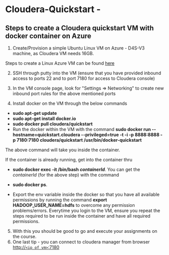 # Cloudera-Quickstart - 
## Steps to create a Cloudera quickstart VM with docker container on Azure

1. Create/Provision a simple Ubuntu Linux VM on Azure - D4S-V3 machine, as Cloudera VM needs 16GB. 

Steps to create a Linux Azure VM can be found [here](https://docs.microsoft.com/en-us/azure/virtual-machines/linux/tutorial-manage-vm)

2. SSH through putty into the VM (ensure that you have provided inbound access to ports 22 and to port 7180 for access to Cloudera console)

3. In the VM console page, look for "Settings => Networking" to create new inbound port rules for the above mentioned ports

4. Install docker on the VM through the below commands 
- **sudo apt-get update**
- **sudo apt-get install docker.io** 
- **sudo docker pull cloudera/quickstart**
- Run the docker within the VM with the command **sudo docker run --hostname=quickstart.cloudera --privileged=true -t -i -p 8888:8888 -p 7180:7180 cloudera/quickstart /usr/bin/docker-quickstart** 

The above command will take you inside the container.  

 If the container is already running, get into the container thru  
 - **sudo docker exec -it /bin/bash *containerId***. 
 You can get the *containerId* (for the above step) with the command 
 - **sudo docker ps**. 

- Export the env variable inside the docker so that you have all available permissions by running the command **export HADOOP_USER_NAME=hdfs**  to overcome any permission problems/errors. Everytime you login to the VM, ensure you repeat the steps required to be run inside the container and have all required permissions.
5. With this you should be good to go and execute your assignments on the course. 
6. One last tip - you can connect to cloudera manager from browser [http://`<ip of vm>`:7180]()

